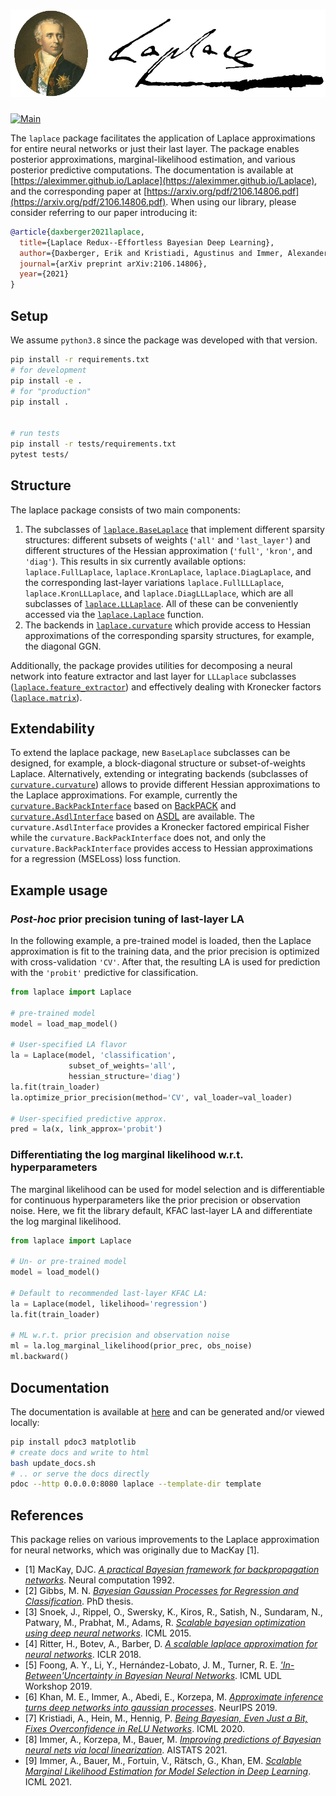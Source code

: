# ![Laplace](logo/laplace_logo.png "Laplace")
[![Main](https://travis-ci.com/AlexImmer/Laplace.svg?token=rpuRxEjQS6cCZi7ptL9y&branch=main)](https://travis-ci.com/AlexImmer/Laplace)

The `laplace` package facilitates the application of Laplace approximations for entire neural networks or just their last layer.
The package enables posterior approximations, marginal-likelihood estimation, and various posterior predictive computations.
The documentation is available at [https://aleximmer.github.io/Laplace](https://aleximmer.github.io/Laplace), 
and the corresponding paper at [https://arxiv.org/pdf/2106.14806.pdf](https://arxiv.org/pdf/2106.14806.pdf).
When using our library, please consider referring to our paper introducing it:
```bibtex
@article{daxberger2021laplace,
  title={Laplace Redux--Effortless Bayesian Deep Learning},
  author={Daxberger, Erik and Kristiadi, Agustinus and Immer, Alexander and Eschenhagen, Runa and Bauer, Matthias and Hennig, Philipp},
  journal={arXiv preprint arXiv:2106.14806},
  year={2021}
}
```

## Setup

We assume `python3.8` since the package was developed with that version.

```bash
pip install -r requirements.txt
# for development
pip install -e .
# for "production"
pip install .


# run tests
pip install -r tests/requirements.txt
pytest tests/
```

## Structure 
The laplace package consists of two main components: 

1. The subclasses of [`laplace.BaseLaplace`](laplace/baselaplace.py) that implement different sparsity structures: different subsets of weights (`'all'` and `'last_layer'`) and different structures of the Hessian approximation (`'full'`, `'kron'`, and `'diag'`). This results in six currently available options: `laplace.FullLaplace`, `laplace.KronLaplace`, `laplace.DiagLaplace`, and the corresponding last-layer variations `laplace.FullLLLaplace`, `laplace.KronLLLaplace`,  and `laplace.DiagLLLaplace`, which are all subclasses of [`laplace.LLLaplace`](laplace/lllaplace.py). All of these can be conveniently accessed via the [`laplace.Laplace`](laplace/laplace.py) function.
2. The backends in [`laplace.curvature`](laplace/curvature/) which provide access to Hessian approximations of
the corresponding sparsity structures, for example, the diagonal GGN.

Additionally, the package provides utilities for
decomposing a neural network into feature extractor and last layer for `LLLaplace` subclasses ([`laplace.feature_extractor`](laplace/feature_extractor.py))
and
effectively dealing with Kronecker factors ([`laplace.matrix`](laplace/matrix.py)).

## Extendability
To extend the laplace package, new `BaseLaplace` subclasses can be designed, for example,
a block-diagonal structure or subset-of-weights Laplace.
Alternatively, extending or integrating backends (subclasses of [`curvature.curvature`](laplace/curvature/curvature.py)) allows to provide different Hessian
approximations to the Laplace approximations.
For example, currently the [`curvature.BackPackInterface`](laplace/curvature/backpack.py) based on [BackPACK](https://github.com/f-dangel/backpack/) and [`curvature.AsdlInterface`](laplace/curvature/asdl.py) based on [ASDL](https://github.com/kazukiosawa/asdfghjkl) are available.
The `curvature.AsdlInterface` provides a Kronecker factored empirical Fisher while the `curvature.BackPackInterface`
does not, and only the `curvature.BackPackInterface` provides access to Hessian approximations
for a regression (MSELoss) loss function.

## Example usage

### *Post-hoc* prior precision tuning of last-layer LA 

In the following example, a pre-trained model is loaded,
then the Laplace approximation is fit to the training data,
and the prior precision is optimized with cross-validation `'CV'`.
After that, the resulting LA is used for prediction with 
the `'probit'` predictive for classification. 

```python
from laplace import Laplace

# pre-trained model
model = load_map_model()  

# User-specified LA flavor
la = Laplace(model, 'classification',
             subset_of_weights='all', 
             hessian_structure='diag')
la.fit(train_loader)
la.optimize_prior_precision(method='CV', val_loader=val_loader)

# User-specified predictive approx.
pred = la(x, link_approx='probit')
```

### Differentiating the log marginal likelihood w.r.t. hyperparameters

The marginal likelihood can be used for model selection and is differentiable
for continuous hyperparameters like the prior precision or observation noise.
Here, we fit the library default, KFAC last-layer LA and differentiate
the log marginal likelihood.

```python
from laplace import Laplace
    
# Un- or pre-trained model
model = load_model()  
    
# Default to recommended last-layer KFAC LA:
la = Laplace(model, likelihood='regression')
la.fit(train_loader)
    
# ML w.r.t. prior precision and observation noise
ml = la.log_marginal_likelihood(prior_prec, obs_noise)
ml.backward()
```

## Documentation

The documentation is available at [here](https://aleximmer.github.io/Laplace) and can be generated and/or viewed locally:

```bash
pip install pdoc3 matplotlib
# create docs and write to html
bash update_docs.sh
# .. or serve the docs directly
pdoc --http 0.0.0.0:8080 laplace --template-dir template
```

## References

This package relies on various improvements to the Laplace approximation for neural networks, which was originally due to MacKay [1].

- [1] MacKay, DJC. [*A practical Bayesian framework for backpropagation networks*](https://iopscience.iop.org/article/10.1088/0954-898X/6/3/011/meta). Neural computation 1992.
- [2] Gibbs, M. N. [*Bayesian Gaussian Processes for Regression and Classification*](https://citeseerx.ist.psu.edu/viewdoc/download?doi=10.1.1.147.1130&rep=rep1&type=pdf). PhD thesis. 
- [3] Snoek, J., Rippel, O., Swersky, K., Kiros, R., Satish, N., Sundaram, N., Patwary, M., Prabhat, M., Adams, R. [*Scalable bayesian optimization using deep neural networks*](http://proceedings.mlr.press/v37/snoek15.pdf). ICML 2015.
- [4] Ritter, H., Botev, A., Barber, D. [*A scalable laplace approximation for neural networks*](https://discovery.ucl.ac.uk/id/eprint/10080902/). ICLR 2018.
- [5] Foong, A. Y., Li, Y., Hernández-Lobato, J. M., Turner, R. E. [*'In-Between'Uncertainty in Bayesian Neural Networks*](https://arxiv.org/pdf/1906.11537.pdf). ICML UDL Workshop 2019.
- [6] Khan, M. E., Immer, A., Abedi, E., Korzepa, M. [*Approximate inference turns deep networks into gaussian processes*](https://arxiv.org/pdf/1906.01930.pdf). NeurIPS 2019.
- [7] Kristiadi, A., Hein, M., Hennig, P. [*Being Bayesian, Even Just a Bit, Fixes Overconfidence in ReLU Networks*](https://arxiv.org/pdf/2002.10118.pdf). ICML 2020.
- [8] Immer, A., Korzepa, M., Bauer, M. [*Improving predictions of Bayesian neural nets via local linearization*](https://arxiv.org/abs/2008.08400). AISTATS 2021.
- [9] Immer, A., Bauer, M., Fortuin, V., Rätsch, G., Khan, EM. [*Scalable Marginal Likelihood Estimation for Model Selection in Deep Learning*](https://arxiv.org/pdf/2104.04975.pdf). ICML 2021.
